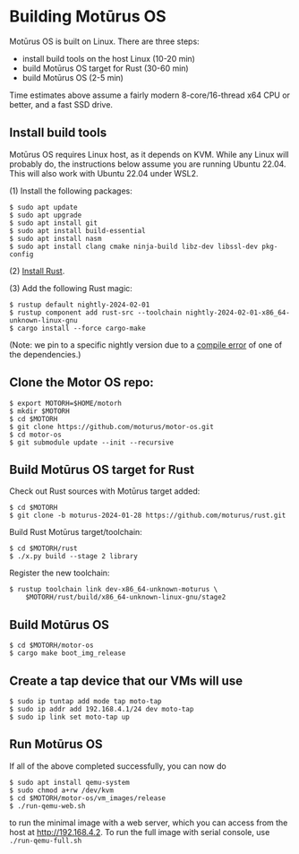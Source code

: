 # Building Motūrus OS

Motūrus OS is built on Linux. There are three steps:

* install build tools on the host Linux (10-20 min)
* build Motūrus OS target for Rust (30-60 min)
* build Motūrus OS (2-5 min)

Time estimates above assume a fairly modern 8-core/16-thread x64 CPU
or better, and a fast SSD drive.

## Install build tools

Motūrus OS requires Linux host, as it depends on KVM. While any
Linux will probably do, the instructions below assume you are
running Ubuntu 22.04. This will also work with Ubuntu 22.04 under WSL2.

(1) Install the following packages:

```
$ sudo apt update
$ sudo apt upgrade
$ sudo apt install git
$ sudo apt install build-essential
$ sudo apt install nasm
$ sudo apt install clang cmake ninja-build libz-dev libssl-dev pkg-config
```

(2) [Install Rust](https://www.rust-lang.org/tools/install).

(3) Add the following Rust magic:

```
$ rustup default nightly-2024-02-01
$ rustup component add rust-src --toolchain nightly-2024-02-01-x86_64-unknown-linux-gnu
$ cargo install --force cargo-make
```

(Note: we pin to a specific nightly version due to a
[compile error](https://github.com/tkaitchuck/aHash/issues/200) of one of the dependencies.)

## Clone the Motor OS repo:

```
$ export MOTORH=$HOME/motorh
$ mkdir $MOTORH
$ cd $MOTORH
$ git clone https://github.com/moturus/motor-os.git
$ cd motor-os
$ git submodule update --init --recursive
```

## Build Motūrus OS target for Rust

Check out Rust sources with Motūrus target added:

```
$ cd $MOTORH
$ git clone -b moturus-2024-01-28 https://github.com/moturus/rust.git
```

Build Rust Motūrus target/toolchain:

```
$ cd $MOTORH/rust
$ ./x.py build --stage 2 library
```

Register the new toolchain:

```
$ rustup toolchain link dev-x86_64-unknown-moturus \
    $MOTORH/rust/build/x86_64-unknown-linux-gnu/stage2
```

## Build Motūrus OS

```
$ cd $MOTORH/motor-os
$ cargo make boot_img_release
```

## Create a tap device that our VMs will use

```
$ sudo ip tuntap add mode tap moto-tap
$ sudo ip addr add 192.168.4.1/24 dev moto-tap
$ sudo ip link set moto-tap up
```

## Run Motūrus OS

If all of the above completed successfully, you can now do

```
$ sudo apt install qemu-system
$ sudo chmod a+rw /dev/kvm
$ cd $MOTORH/motor-os/vm_images/release
$ ./run-qemu-web.sh
```

to run the minimal image with a web server, which you can access from the host at http://192.168.4.2. To run the full image
with serial console, use ```./run-qemu-full.sh```
